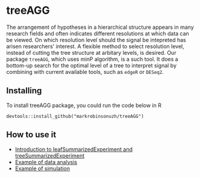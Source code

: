  

# treeAGG

The arrangement of hypotheses in a hierarchical structure appears in many research fields and often indicates different resolutions at which data can be viewed. On which resolution level should the signal be intepreted has arisen researchers' interest. A flexible method to select resolution level, instead of cutting the tree structure at arbitary levels, is desired. Our package `treeAGG`, which uses minP algorithm, is a such tool. It does a bottom-up search for the optimal level of a tree to interpret signal by combining with current available tools, such as `edgeR` or `DESeq2`.


## Installing

To install treeAGG package, you could run the code below in R

```
devtools::install_github("markrobinsonuzh/treeAGG")
```

## How to use it

* [Introduction to leafSummarizedExperiment and treeSummarizedExperiment](https://github.com/markrobinsonuzh/treeAGG/blob/master/vignettes/Introduction_to_leafSummarizedExperiment_and_treeSummarizedExperiment.Rmd)
* [Example of data analysis](https://github.com/markrobinsonuzh/treeAGG/blob/master/vignettes/Example_of_data_analysis.Rmd)
* [Example of simulation](https://github.com/markrobinsonuzh/treeAGG/blob/master/vignettes/Example_of_simulation.Rmd)


